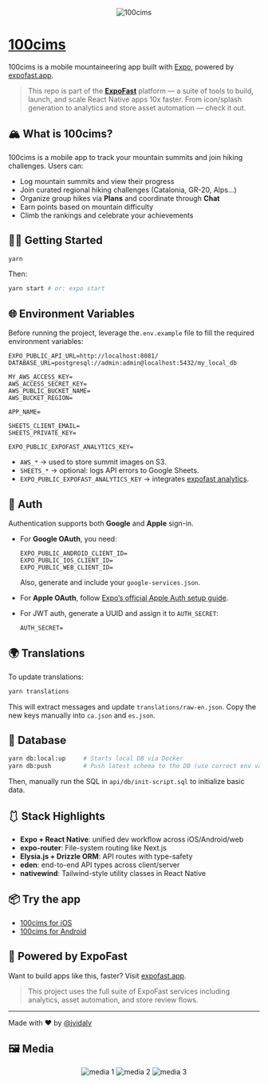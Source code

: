 <p align='center'>
  <img src="https://i.imgur.com/UtFHXCj.png" alt="100cims"  />
</p>

# [100cims](https://100cims.app)

100cims is a mobile mountaineering app built with [Expo](https://expo.dev), powered by [expofast.app](https://expofast.app).

> This repo is part of the **[ExpoFast](https://expofast.app)** platform — a suite of tools to build, launch, and scale React Native apps 10x faster. From icon/splash generation to analytics and store asset automation — check it out.

## 🏔️ What is 100cims?

100cims is a mobile app to track your mountain summits and join hiking challenges. Users can:

- Log mountain summits and view their progress
- Join curated regional hiking challenges (Catalonia, GR-20, Alps…)
- Organize group hikes via **Plans** and coordinate through **Chat**
- Earn points based on mountain difficulty
- Climb the rankings and celebrate your achievements

## 🧑‍💻 Getting Started

```bash
yarn
```
Then:

```bash
yarn start # or: expo start
```

## 🌐 Environment Variables

Before running the project, leverage the`.env.example` file to fill the required environment variables:

```env
EXPO_PUBLIC_API_URL=http://localhost:8081/
DATABASE_URL=postgresql://admin:admin@localhost:5432/my_local_db

MY_AWS_ACCESS_KEY=
AWS_ACCESS_SECRET_KEY=
AWS_PUBLIC_BUCKET_NAME=
AWS_BUCKET_REGION=

APP_NAME=

SHEETS_CLIENT_EMAIL=
SHEETS_PRIVATE_KEY=

EXPO_PUBLIC_EXPOFAST_ANALYTICS_KEY=
```

- `AWS_*` → used to store summit images on S3.
- `SHEETS_*` → optional: logs API errors to Google Sheets.
- `EXPO_PUBLIC_EXPOFAST_ANALYTICS_KEY` → integrates [expofast analytics](https://expofast.app/#join).

## 🔐 Auth

Authentication supports both **Google** and **Apple** sign-in.

- For **Google OAuth**, you need:
  ```env
  EXPO_PUBLIC_ANDROID_CLIENT_ID=
  EXPO_PUBLIC_IOS_CLIENT_ID=
  EXPO_PUBLIC_WEB_CLIENT_ID=
  ```
  Also, generate and include your `google-services.json`.

- For **Apple OAuth**, follow [Expo’s official Apple Auth setup guide](https://docs.expo.dev/versions/latest/sdk/apple-authentication/).

- For JWT auth, generate a UUID and assign it to `AUTH_SECRET`:
  ```env
  AUTH_SECRET=
  ```
  

## 🌍 Translations

To update translations:

```bash
yarn translations
```

This will extract messages and update `translations/raw-en.json`. Copy the new keys manually into `ca.json` and `es.json`.

## 💄 Database

```bash
yarn db:local:up     # Starts local DB via Docker
yarn db:push         # Push latest schema to the DB (use correct env vars)
```

Then, manually run the SQL in `api/db/init-script.sql` to initialize basic data.

## 🩱 Stack Highlights

- **Expo + React Native**: unified dev workflow across iOS/Android/web
- **expo-router**: File-system routing like Next.js
- **Elysia.js + Drizzle ORM**: API routes with type-safety
- **eden**: end-to-end API types across client/server
- **nativewind**: Tailwind-style utility classes in React Native

## 📦 Try the app

- [100cims for iOS](https://apps.apple.com/us/app/100cims-mountain-challenges/id6740161401?platform=iphone)
- [100cims for Android](https://play.google.com/store/apps/details?id=app.x100cims.x100cims)

## 🚀 Powered by ExpoFast

Want to build apps like this, faster? Visit [expofast.app](https://expofast.app).

> This project uses the full suite of ExpoFast services including analytics, asset automation, and store review flows.

---

Made with ❤️ by [@jvidalv](https://www.linkedin.com/in/josepvidalvidal/)


## 🖼️ Media

<p align='center'>
  <img src="https://i.imgur.com/Ff7d87p.png" alt="media 1"  />
  <img src="https://i.imgur.com/URj0pL0.png" alt="media 2"  />
  <img src="https://i.imgur.com/PipStcD.png" alt="media 3"  />
</p>

